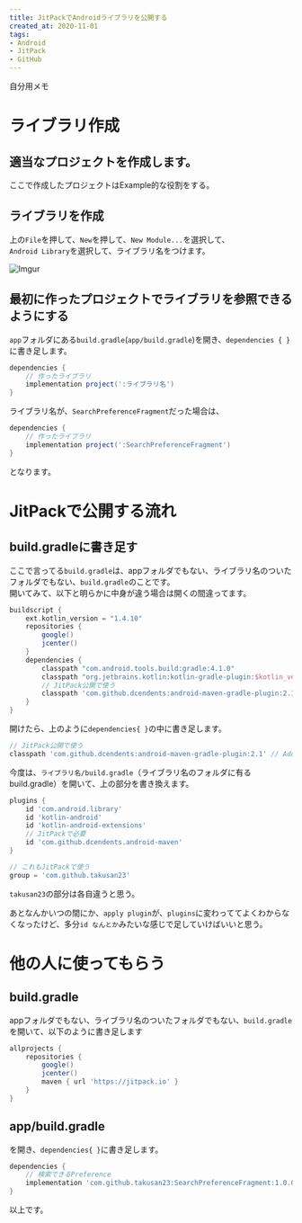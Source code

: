 ```yaml
---
title: JitPackでAndroidライブラリを公開する
created_at: 2020-11-01
tags:
- Android
- JitPack
- GitHub
---
```


自分用メモ

# ライブラリ作成
## 適当なプロジェクトを作成します。
ここで作成したプロジェクトはExample的な役割をする。

## ライブラリを作成
上の`File`を押して、`New`を押して、`New Module...`を選択して、  
`Android Library`を選択して、ライブラリ名をつけます。

![Imgur](https://imgur.com/tQF3cW2.png)

## 最初に作ったプロジェクトでライブラリを参照できるようにする
`app`フォルダにある`build.gradle`(`app/build.gradle`)を開き、`dependencies { }`に書き足します。

```gradle
dependencies {
    // 作ったライブラリ
    implementation project(':ライブラリ名')
}
```

ライブラリ名が、`SearchPreferenceFragment`だった場合は、

```gradle
dependencies {
    // 作ったライブラリ
    implementation project(':SearchPreferenceFragment')
}
```

となります。

# JitPackで公開する流れ
## build.gradleに書き足す
ここで言ってる`build.gradle`は、appフォルダでもない、ライブラリ名のついたフォルダでもない、`build.gradle`のことです。  
開いてみて、以下と明らかに中身が違う場合は開くの間違ってます。
```gradle
buildscript {
    ext.kotlin_version = "1.4.10"
    repositories {
        google()
        jcenter()
    }
    dependencies {
        classpath "com.android.tools.build:gradle:4.1.0"
        classpath "org.jetbrains.kotlin:kotlin-gradle-plugin:$kotlin_version"
        // JitPack公開で使う
        classpath 'com.github.dcendents:android-maven-gradle-plugin:2.1' // Add this line
    }
}
```
開けたら、上のように`dependencies{ }`の中に書き足します。

```gradle
// JitPack公開で使う
classpath 'com.github.dcendents:android-maven-gradle-plugin:2.1' // Add this line
```

今度は、`ライブラリ名/build.gradle`（ライブラリ名のフォルダに有るbuild.gradle）を開いて、上の部分を書き換えます。

```gradle
plugins {
    id 'com.android.library'
    id 'kotlin-android'
    id 'kotlin-android-extensions'
    // JitPackで必要
    id 'com.github.dcendents.android-maven'
}

// これもJitPackで使う
group = 'com.github.takusan23'
```

`takusan23`の部分は各自違うと思う。

あとなんかいつの間にか、`apply plugin`が、`plugins`に変わっててよくわからなくなったけど、多分`id なんとか`みたいな感じで足していけばいいと思う。

# 他の人に使ってもらう
## build.gradle
appフォルダでもない、ライブラリ名のついたフォルダでもない、`build.gradle`を開いて、以下のように書き足します

```gradle
allprojects {
    repositories {
        google()
        jcenter()
        maven { url 'https://jitpack.io' }
    }
}
```

## app/build.gradle
を開き、`dependencies{ }`に書き足します。

```gradle
dependencies {
    // 検索できるPreference
    implementation 'com.github.takusan23:SearchPreferenceFragment:1.0.0'
}
```

以上です。